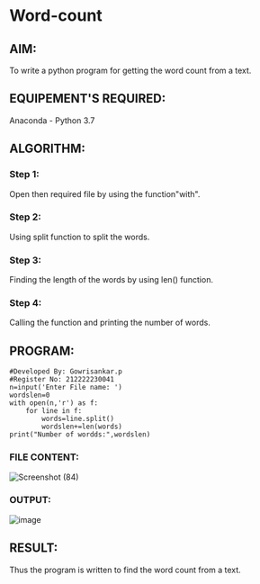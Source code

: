 # Word-count
## AIM:
To write a python program for getting the word count from a text.
## EQUIPEMENT'S REQUIRED: 
Anaconda - Python 3.7
## ALGORITHM: 
### Step 1:
Open then required file by using the function"with".
### Step 2: 
Using split function to split the words. 
### Step 3: 
Finding the length of the words by using len() function.
### Step 4:  
Calling the function and printing the number of words.

## PROGRAM:
```
#Developed By: Gowrisankar.p
#Register No: 212222230041
n=input('Enter File name: ')
wordslen=0
with open(n,'r') as f:
    for line in f:
        words=line.split()
        wordslen+=len(words)
print("Number of wordds:",wordslen)
```
### FILE CONTENT:
![Screenshot (84)](https://github.com/gowrisankarponnusamy/Word-count/assets/119393123/6578d047-088e-4909-a4f0-c39348ca633d)
### OUTPUT:
![image](https://github.com/gowrisankarponnusamy/Word-count/assets/119393123/8c6fb9cf-d8c9-4720-a765-daa6a734033b)
## RESULT:
Thus the program is written to find the word count from a text.
